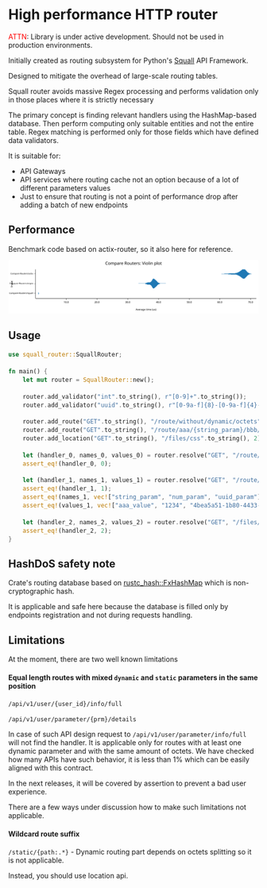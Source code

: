 # High performance HTTP router

<font color="red">ATTN</font>: Library is under active development. Should not be used in production environments.


Initially created as routing subsystem for Python's [Squall] API Framework.

Designed to mitigate the overhead of large-scale routing tables.

Squall router avoids massive Regex processing and performs validation only in those places where it is strictly necessary

The primary concept is finding relevant handlers using the HashMap-based database.
Then perform computing only suitable entities and not the entire table.
Regex matching is performed only for those fields which have defined data validators.

It is suitable for:
- API Gateways
- API services where routing cache not an option because of a lot of different parameters values
- Just to ensure that routing is not a point of performance drop after adding a batch of new endpoints


## Performance 
Benchmark code based on actix-router, so it also here for reference.

<div>
<img src="https://raw.githubusercontent.com/mtag-dev/rs-squall-router/main/assets/violin.svg" />
</div>


## Usage

```rust
use squall_router::SquallRouter;

fn main() {
    let mut router = SquallRouter::new();

    router.add_validator("int".to_string(), r"[0-9]+".to_string());
    router.add_validator("uuid".to_string(), r"[0-9a-f]{8}-[0-9a-f]{4}-[0-9a-f]{4}-[0-9a-f]{4}-[0-9a-f]{12}".to_string());

    router.add_route("GET".to_string(), "/route/without/dynamic/octets".to_string(), 0);
    router.add_route("GET".to_string(), "/route/aaa/{string_param}/bbb/{num_param:int}/ccc/{uuid_param:uuid}".to_string(), 1);
    router.add_location("GET".to_string(), "/files/css".to_string(), 2);

    let (handler_0, names_0, values_0) = router.resolve("GET", "/route/without/dynamic/octets").unwrap();
    assert_eq!(handler_0, 0);

    let (handler_1, names_1, values_1) = router.resolve("GET", "/route/aaa/aaa_value/bbb/1234/ccc/4bea5a51-1b80-4433-be06-d52726015591").unwrap();
    assert_eq!(handler_1, 1);
    assert_eq!(names_1, vec!["string_param", "num_param", "uuid_param"]);
    assert_eq!(values_1, vec!["aaa_value", "1234", "4bea5a51-1b80-4433-be06-d52726015591"]);

    let (handler_2, names_2, values_2) = router.resolve("GET", "/files/css/vendor/style.css").unwrap();
    assert_eq!(handler_2, 2);
}
```


## HashDoS safety note

Crate's routing database based on [rustc_hash::FxHashMap] which is non-cryptographic hash.

It is applicable and safe here because the database is filled only by endpoints registration and not during requests handling.


## Limitations

At the moment, there are two well known limitations

#### Equal length routes with mixed `dynamic` and `static` parameters in the same position

`/api/v1/user/{user_id}/info/full`

`/api/v1/user/parameter/{prm}/details`

In case of such API design request to `/api/v1/user/parameter/info/full` will not find the handler.
It is applicable only for routes with at least one dynamic parameter and with the same amount of octets.
We have checked how many APIs have such behavior, it is less than 1% which can be easily aligned with this contract.

In the next releases, it will be covered by assertion to prevent a bad user experience.

There are a few ways under discussion how to make such limitations not applicable.

#### Wildcard route suffix

`/static/{path:.*}` - Dynamic routing part depends on octets splitting so it is not applicable.

Instead, you should use location api.

[Squall]: https://github.com/mtag-dev/squall
[rustc_hash::FxHashMap]: https://docs.rs/rustc-hash/latest/rustc_hash/struct.FxHasher.html
